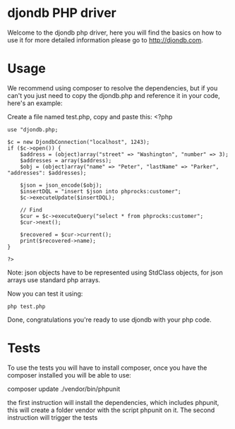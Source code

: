 djondb PHP driver
================

Welcome to the djondb php driver, here you will find the basics on how to use it for more
detailed information please go to http://djondb.com.

Usage
==========

We recommend using composer to resolve the dependencies, but if you can't you just need to copy the djondb.php and reference
it in your code, here's an example:

Create a file named test.php, copy and paste this:
	<?php

	use "djondb.php;

	$c = new DjondbConnection("localhost", 1243);
	if ($c->open()) {
		$address = (object)array("street" => "Washington", "number" => 3);
		$addresses = array($address);
		$obj = (object)array("name" => "Peter", "lastName" => "Parker", "addresses": $addresses);

		$json = json_encode($obj);
		$insertDQL = "insert $json into phprocks:customer";
		$c->executeUpdate($insertDQL);

		// Find
		$cur = $c->executeQuery("select * from phprocks:customer";
		$cur->next();

		$recovered = $cur->current();
		print($recovered->name);
	}

	?>

Note: json objects have to be represented using StdClass objects, for json arrays use standard php arrays.

Now you can test it using:

	php test.php

Done, congratulations you're ready to use djondb with your php code.


Tests
=====
To use the tests you will have to install composer, once you have the composer installed you will be able to use:

   composer update
   ./vendor/bin/phpunit

the first instruction will install the dependencies, which includes phpunit, this will create a folder vendor with
the script phpunit on it. The second instruction will trigger the tests

